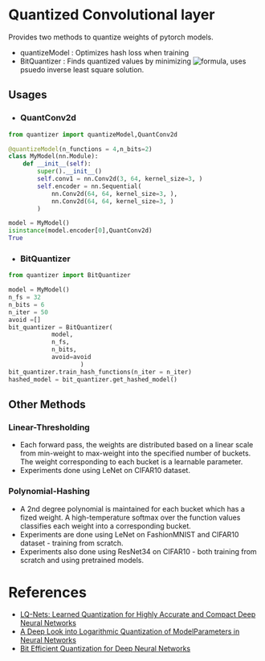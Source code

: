 # Quantized Convolutional layer

Provides two methods to quantize weights of pytorch models.
- quantizeModel : Optimizes hash loss when training
- BitQuantizer : Finds quantized values by minimizing ![formula](https://render.githubusercontent.com/render/math?math=$E[(q(w)-w)^2]$), uses psuedo inverse least square solution.
## Usages
- ### QuantConv2d

```py
from quantizer import quantizeModel,QuantConv2d

@quantizeModel(n_functions = 4,n_bits=2)
class MyModel(nn.Module):
    def __init__(self):
        super().__init__()
        self.conv1 = nn.Conv2d(3, 64, kernel_size=3, )
        self.encoder = nn.Sequential(
            nn.Conv2d(64, 64, kernel_size=3, ),
            nn.Conv2d(64, 64, kernel_size=3, )
        )

model = MyModel()
isinstance(model.encoder[0],QuantConv2d)
True
```
- ### BitQuantizer

```py
from quantizer import BitQuantizer

model = MyModel()
n_fs = 32
n_bits = 6
n_iter = 50
avoid =[]
bit_quantizer = BitQuantizer(
            model,
            n_fs,
            n_bits,
            avoid=avoid
                    )
bit_quantizer.train_hash_functions(n_iter = n_iter)
hashed_model = bit_quantizer.get_hashed_model()

```

## Other Methods

### Linear-Thresholding
- Each forward pass, the weights are distributed based on a linear scale from min-weight to max-weight into the specified number of buckets. The weight corresponding to each bucket is a learnable parameter.
- Experiments done using LeNet on CIFAR10 dataset. 

### Polynomial-Hashing 
- A 2nd degree polynomial is maintained for each bucket which has a fized weight. A high-temperature softmax over the function values classifies each weight into a corresponding bucket.
- Experiments are done using LeNet on FashionMNIST and CIFAR10 dataset - training from scratch. 
- Experiments also done using ResNet34 on CIFAR10 - both training from scratch and using pretrained models.

# References
- [LQ-Nets: Learned Quantization for Highly Accurate and Compact Deep Neural Networks](https://arxiv.org/abs/1807.10029)
- [A Deep Look into Logarithmic Quantization of ModelParameters in Neural Networks](https://dl.acm.org/doi/pdf/10.1145/3291280.3291800)
- [Bit Efficient Quantization for Deep Neural Networks](https://arxiv.org/pdf/1910.04877.pdf)